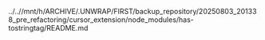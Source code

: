 ../..//mnt/h/ARCHIVE/.UNWRAP/FIRST/backup_repository/20250803_201338_pre_refactoring/cursor_extension/node_modules/has-tostringtag/README.md